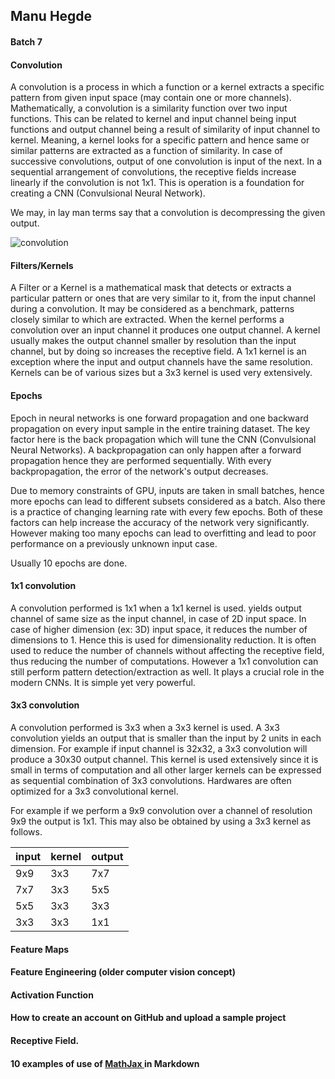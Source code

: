 ## Manu Hegde

#### Batch 7

#### Convolution

A convolution is a process in which a function or a kernel extracts a specific pattern from given input space (may contain one or more channels). Mathematically, a convolution is a similarity function over two input functions. This can be related to kernel and input channel being input functions and output channel being a result of similarity of input channel to kernel. Meaning, a kernel looks for a specific pattern and hence same or similar patterns are extracted as a function of similarity.  In case of successive convolutions, output of one convolution is input of the next. In a sequential arrangement of convolutions, the receptive fields increase linearly if the convolution is not 1x1. This is operation is a foundation for creating a CNN (Convulsional Neural Network). 

We may, in lay man terms say that a convolution is decompressing the given output.

![convolution](/home/manu/dev/learn/ml/eip/convolution.jpeg)



#### Filters/Kernels

A Filter or a Kernel is a mathematical mask that detects or extracts a particular pattern or ones that are very similar to it,  from the input channel during a convolution. It may be considered as a benchmark, patterns closely similar to which are extracted. When the kernel performs a convolution over an input channel it produces one output channel. A kernel usually makes the output channel smaller by resolution than the input channel, but by doing so increases the receptive field.  A 1x1 kernel is an exception where the input and output channels have the same resolution. Kernels can be of various sizes but a 3x3 kernel is used very extensively.

#### Epochs

Epoch in neural networks is one forward propagation and  one backward propagation on every input sample in the entire training dataset. The key factor here is the back propagation which will tune the CNN (Convulsional Neural Networks). A backpropagation can only happen after a forward propagation hence they are performed sequentially. With every backpropagation, the error of the network's output decreases. 

Due to memory constraints of GPU, inputs are taken in small batches, hence more epochs can lead to different subsets considered as a batch.  Also there is a practice of changing learning rate with every few epochs. Both of these factors can help increase the accuracy of the network very significantly. However making too many epochs can lead to overfitting and lead to poor performance on a previously unknown input case.

Usually 10 epochs are done. 

#### 1x1 convolution

A convolution performed is 1x1 when a 1x1 kernel is used. yields output channel of same size as the input channel, in case of 2D input space. In case of higher dimension (ex: 3D) input space, it reduces the number of dimensions to 1. Hence this is used for dimensionality reduction. It is often used to reduce the number of channels without affecting the receptive field, thus reducing the number of computations. However a 1x1 convolution can still perform pattern detection/extraction as well. It plays a crucial role in the modern CNNs. It is simple yet very powerful.

#### 3x3 convolution

A convolution performed is 3x3 when a 3x3 kernel is used. A 3x3 convolution yields an output that is smaller than the input by 2 units in each dimension. For example if input channel is 32x32, a 3x3 convolution will produce a 30x30 output channel.  This kernel is used extensively since it is small in terms of computation and all other larger kernels can be expressed as sequential combination of 3x3 convolutions. Hardwares are often optimized for a 3x3 convolutional kernel. 

For example if we perform a 9x9 convolution over a channel of resolution 9x9 the output is 1x1. This may also be obtained by using a 3x3 kernel as follows.

| input | kernel | output |
| ----- | ------ | ------ |
| 9x9   | 3x3    | 7x7    |
| 7x7   | 3x3    | 5x5    |
| 5x5   | 3x3    | 3x3    |
| 3x3   | 3x3    | 1x1    |

 

#### Feature Maps

#### Feature Engineering (older computer vision concept)

#### Activation Function

#### How to create an account on GitHub and upload a sample project

#### Receptive Field.

#### 10 examples of use of [MathJax ](https://support.typora.io/Markdown-Reference/#math-blocks) in Markdown

